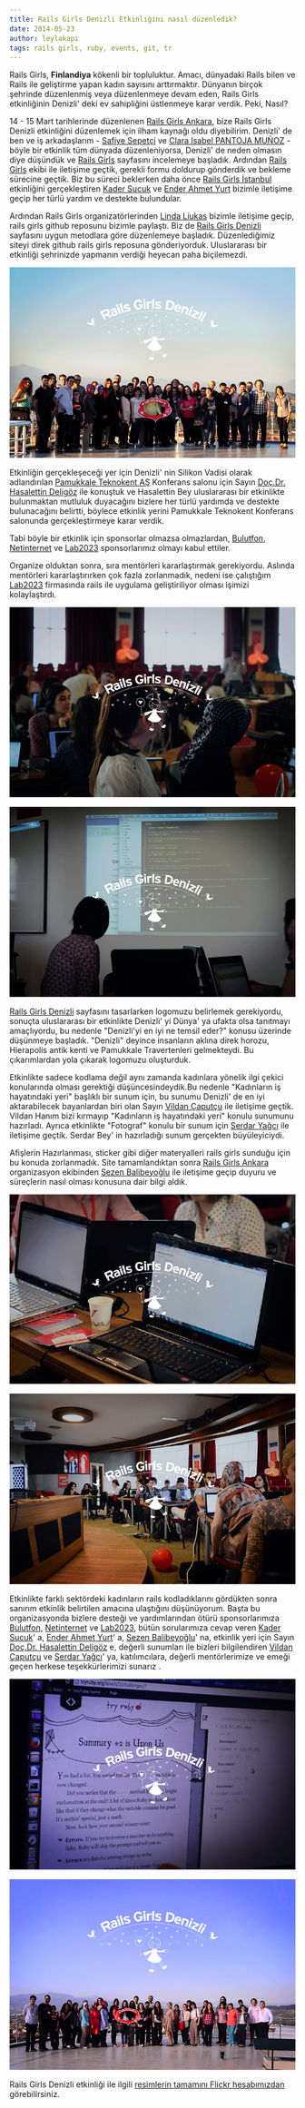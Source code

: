 ```yaml
---
title: Rails Girls Denizli Etkinliğini nasıl düzenledik?
date: 2014-05-23
author: leylakapi
tags: rails girls, ruby, events, git, tr
---
```


Rails Girls, **Finlandiya** kökenli bir  topluluktur. Amacı, dünyadaki Rails bilen ve Rails ile geliştirme yapan kadın sayısını arttırmaktır.
Dünyanın birçok şehrinde düzenlenmiş veya düzenlenmeye devam eden, Rails Girls etkinliğinin Denizli' deki ev sahipliğini üstlenmeye karar verdik. Peki, Nasıl?

14 - 15 Mart tarihlerinde düzenlenen [Rails Girls Ankara](http://railsgirls.com/ankara), bize Rails Girls Denizli etkinliğini düzenlemek için ilham kaynağı oldu diyebilirim. Denizli' de ben ve iş arkadaşlarım - [Safiye Sepetçi](https://twitter.com/safiyesepetci)
ve [Clara Isabel PANTOJA MUÑOZ](https://twitter.com/klapancg) - böyle bir etkinlik tüm dünyada düzenleniyorsa, Denizli' de neden olmasın diye düşündük ve [Rails Girls](http://railsgirls.com/)
sayfasını incelemeye başladık. Ardından [Rails Girls](http://railsgirls.com/) ekibi ile iletişime geçtik, gerekli formu doldurup gönderdik ve bekleme sürecine geçtik.
Biz bu süreci beklerken daha önce [Rails Girls İstanbul](http://railsgirls.com/istanbul) etkinliğini gerçekleştiren [Kader Sucuk](https://twitter.com/sucuklukfasulye) ve [Ender Ahmet Yurt](https://twitter.com/enderahmetyurt) bizimle iletişime geçip
her türlü yardım ve destekte bulundular.

Ardından Rails Girls organizatörlerinden [Linda Liukas](https://twitter.com/lindaliukas) bizimle iletişime geçip, rails girls github reposunu bizimle paylaştı.
Biz de [Rails Girls Denizli](http://railsgirls.com/denizli) sayfasını uygun metodlara göre düzenlemeye başladık. Düzenlediğimiz siteyi direk github rails girls reposuna gönderiyorduk.
Uluslararası bir etkinliği şehrinizde yapmanın verdiği heyecan paha biçilemezdi.

![Rails Girls Denizli](../assets/images/articles/2014-05-23-rails-girls-event/railsgirls7.jpg)

Etkinliğin gerçekleşeceği yer için Denizli' nin Silikon Vadisi olarak adlandırılan [Pamukkale Teknokent AŞ](http://www.pauteknokent.com.tr/) Konferans salonu için
Sayın [Doç.Dr. Hasalettin Deligöz](http://hdeligoz.pau.edu.tr/?lang=en) ile konuştuk ve Hasalettin Bey uluslararası bir etkinlikte bulunmaktan mutluluk duyacağını bizlere her türlü yardımda ve destekte
bulunacağını belirtti, böylece etkinlik yerini Pamukkale Teknokent Konferans salonunda gerçekleştirmeye karar verdik.

Tabi böyle bir etkinlik için sponsorlar olmazsa olmazlardan, [Bulutfon](https://bulutfon.com/), [Netinternet](http://www.netinternet.com.tr/) ve
[Lab2023](http://lab2023.com/) sponsorlarımız olmayı kabul ettiler.

Organize olduktan sonra, sıra mentörleri kararlaştırmak gerekiyordu. Aslında mentörleri kararlaştırırken çok fazla zorlanmadık, nedeni ise çalıştığım
[Lab2023](http://lab2023.com/) firmasında rails ile uygulama geliştiriliyor olması işimizi kolaylaştırdı.

![Rails Girls Denizli](../assets/images/articles/2014-05-23-rails-girls-event/railsgirls1.jpg)

![Rails Girls Denizli](../assets/images/articles/2014-05-23-rails-girls-event/railsgirls2.jpg)

[Rails Girls Denizli](http://railsgirls.com/denizli) sayfasını tasarlarken logomuzu belirlemek gerekiyordu, sonuçta uluslararası bir etkinlikte Denizli' yi Dünya' ya
ufakta olsa tanıtmayı amaçlıyordu, bu nedenle "Denizli'yi en iyi ne temsil eder?" konusu üzerinde düşünmeye başladık. "Denizli" deyince insanların aklına direk horozu, Hierapolis antik kenti ve Pamukkale Travertenleri gelmekteydi.
Bu çıkarımlardan yola çıkarak logomuzu oluşturduk.

Etkinlikte sadece kodlama değil aynı zamanda kadınlara yönelik ilgi çekici konularında olması gerektiği düşüncesindeydik.Bu nedenle "Kadınların iş hayatındaki yeri"
başlıklı bir sunum için, bu sunumu Denizli' de en iyi aktarabilecek bayanlardan biri olan Sayın [Vildan Çaputçu](http://www.anjeads.com/tasarimcilar/vildan-caputcu) ile
iletişime geçtik. Vildan Hanım bizi kırmayıp "Kadınların iş hayatındaki yeri" konulu sunumunu hazırladı. Ayrıca etkinlikte "Fotograf" konulu bir sunum için [Serdar Yağcı](https://twitter.com/Sevliya)
ile iletişime geçtik. Serdar Bey' in hazırladığı sunum gerçekten büyüleyiciydi.


Afişlerin Hazırlanması, sticker gibi diğer materyalleri rails girls sunduğu için bu konuda zorlanmadık. Site tamamlandıktan sonra [Rails Girls Ankara](http://railsgirls.com/ankara) organizasyon ekibinden [Sezen Balibeyoğlu](https://twitter.com/SezenBalibeyolu)
ile iletişime geçip duyuru ve süreçlerin nasıl olması konusuna dair bilgi aldık.

![Rails Girls Denizli](../assets/images/articles/2014-05-23-rails-girls-event/railsgirls3.jpg)

![Rails Girls Denizli](../assets/images/articles/2014-05-23-rails-girls-event/railsgirls4.jpg)

Etkinlikte farklı sektördeki kadınların rails kodladıklarını gördükten sonra sanırım etkinlik belirtilen amacına ulaştığını düşünüyorum.
Başta bu organizasyonda bizlere desteği ve yardımlarından ötürü sponsorlarımıza [Bulutfon](https://bulutfon.com/), [Netinternet](http://www.netinternet.com.tr/)
ve [Lab2023](http://lab2023.com/), bütün sorularımıza cevap veren [Kader Sucuk](https://twitter.com/sucuklukfasulye)' a, [Ender Ahmet Yurt](https://twitter.com/enderahmetyurt)' a, [Sezen Balibeyoğlu](https://twitter.com/SezenBalibeyolu)' na,
etkinlik yeri için Sayın [Doç.Dr. Hasalettin Deligöz](http://hdeligoz.pau.edu.tr/?lang=en) e, değerli sunumları ile bizleri bilgilendiren  [Vildan Çaputçu](http://www.anjeads.com/tasarimcilar/vildan-caputcu) ve [Serdar Yağcı](https://twitter.com/Sevliya)' ya, katılımcılara, değerli mentörlerimize ve emeği geçen herkese teşekkürlerimizi sunarız .

![Rails Girls Denizli](../assets/images/articles/2014-05-23-rails-girls-event/railsgirls5.jpg)

![Rails Girls Denizli](../assets/images/articles/2014-05-23-rails-girls-event/railsgirls6.jpg)

Rails Girls Denizli etkinliği ile ilgili [resimlerin tamamını Flickr hesabımızdan](https://www.flickr.com/photos/122188945@N05/sets/72157644393068979/) görebilirsiniz.
